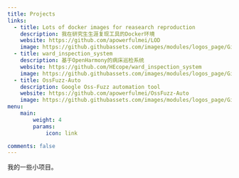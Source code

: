 ```yaml
---
title: Projects
links:
  - title: Lots of docker images for reasearch reproduction
    description: 我在研究生生涯复现工具的Docker环境
    website: https://github.com/apowerfulmei/LOD
    image: https://github.githubassets.com/images/modules/logos_page/GitHub-Mark.png
  - title: ward_inspection_system
    description: 基于OpenHarmony的病床巡检系统
    website: https://github.com/HEcope/ward_inspection_system
    image: https://github.githubassets.com/images/modules/logos_page/GitHub-Mark.png
  - title: OssFuzz-Auto
    description: Google Oss-Fuzz automation tool
    website: https://github.com/apowerfulmei/OssFuzz-Auto
    image: https://github.githubassets.com/images/modules/logos_page/GitHub-Mark.png
menu:
    main: 
        weight: 4
        params:
            icon: link

comments: false
---
```


我的一些小项目。
